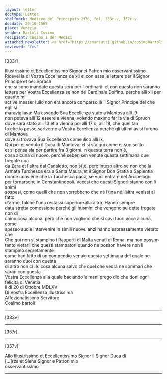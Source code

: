 ```yaml
---
layout: letter
doctype: Letter
shelfmark: Mediceo del Principato 2976, fol. 333r-v, 357r-v
docdate: 20-10-1565
place: Venezia
sender: Bartoli Cosimo
recipient: Cosimo I de' Medici
attached_newsletter: <a href="https://smansutti.github.io/cosimobartoli/texts/2976_135/">2976_135</a>
reviewed: "Yes"
---
```


[333r]  
  
  
Illustrissimo et Eccellentissimo Signor et Patron mio osservantissimo  
Ricevei la di Vostra Eccellenza de xii et con essa le lettere per il Signor Principe et per Spruch  
che si sono mandate questa sera per li ordinarii: et con questa non saranno  
lettere per Vostra Eccellenza se non del Cardinale Dolfino. perché alli xii per quanto mi  
scrive messer Iulio non era ancora comparso là il Signor Principe del che egli si  
maravigliava: Ma essendo Sua Eccellenza stato a Mantova alli .9  
non poteva alli 12 essere a vienna, volendo maximo far la via di Spruch  
dove sarà stato alli 13 et a vienna poi alli 17 o, alli 18, che quel tan  
to che io posso scriverne a Vostra Eccellenza perché gli ultimi avisi furono di Mantova  
dove si trovava Sua Eccellenza come dico alli ix.  
Qui poi è, venuto il Duca di Mantova. et si sta qui come è, suo solito  
et si pensa sia per partire fra 3 giorni. In questa terra non è,  
cosa alcuna di nuovo. perché seben son venute questa settimana due fregate una  
da Zara et l'altra dal Canaletto, non si ,è, però inteso altro se non che la  
Armata Turchesca era a Santa Maura, et il Signor Don Gratia a Sapientia  
donde conviene che la Turchesca passi, se vuol entrare nel Arcipelago  
per tornarsene in Constantinopoli. Vedesi che questi Signori stanno con li animi  
sospesi, come quelli che non vorrebbono che né l’una né l’altra venissi al fatto  
d'arme, talche l'una restassi superiore alla altra. Hanno sempre  
data stretta comessione perché gli huomini che vengono su dette fregate non di  
chino cosa alcuna. però che non vogliono che si cavi fuori voce alcuna, come  
spesso suole intervenire in simili nuove. anzi hanno espressamente vietato che  
Che qui non si stampino i Rapporti di Malta venuti di Roma. ma non posson  
tanto vietarli che questi stampatori quando ne posson havere non li stampino segretamente  
come han fatto di un compendio venuto questa settimana del quale ne saranno duoi con questa  
di altro non ci .è. cosa alcuna salvo che quel che vedrà ne sommari che saran con questa  
Vostra Eccellenza alla quale baciando le mani prego dio che doni ogni felicità di Venetia  
il dì 20 di Ottobre MDLXV  
Di Vostra Eccellenza Illustrissima   
Affezionatissimo Servitore  
Cosimo bartoli  
  
---  

[333v]  
  
  
  
---  

[357r]  
  
  
  
---  

[357v]  
  
  
Allo Illustrissimo et Eccellentissimo Signor il Signor Duca di  
[...]rza et Siena Signor e Patron mio  
osservantissimo  
	  
---  

